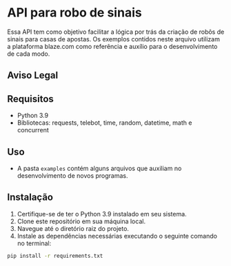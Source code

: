 # API para robo de sinais

Essa API tem como objetivo facilitar a lógica por trás da criação de robôs de sinais para casas de apostas. Os exemplos contidos neste arquivo utilizam a plataforma blaze.com como referência e auxílio para o desenvolvimento de cada modo.

## Aviso Legal

## Requisitos

- Python 3.9
- Bibliotecas: requests, telebot, time, random, datetime, math e concurrent

## Uso
- A pasta `examples` contém alguns arquivos que auxiliam no desenvolvimento de novos programas.

## Instalação

1. Certifique-se de ter o Python 3.9 instalado em seu sistema.
2. Clone este repositório em sua máquina local.
3. Navegue até o diretório raiz do projeto.
4. Instale as dependências necessárias executando o seguinte comando no terminal:

```bash
pip install -r requirements.txt